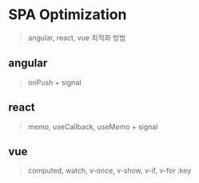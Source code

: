 # SPA Optimization

> angular, react, vue 최적화 방법

## angular

> onPush + signal

## react

> memo, useCallback, useMemo + signal

## vue

> computed, watch, v-once, v-show, v-if, v-for :key

